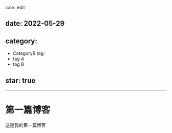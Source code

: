 icon: edit
## date: 2022-05-29

## category:
  
  - CategoryB
tag:
  - tag A
  - tag B
## star: true
---

# 第一篇博客

这是我的第一篇博客

